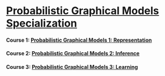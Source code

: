 # [Probabilistic Graphical Models Specialization](https://www.coursera.org/specializations/probabilistic-graphical-models)

#### Course 1: [Probabilistic Graphical Models 1: Representation](https://www.coursera.org/learn/probabilistic-graphical-models)

#### Course 2: [Probabilistic Graphical Models 2: Inference](https://www.coursera.org/learn/probabilistic-graphical-models-2-inference)

#### Course 3: [Probabilistic Graphical Models 3: Learning](https://www.coursera.org/learn/probabilistic-graphical-models-3-learning)

